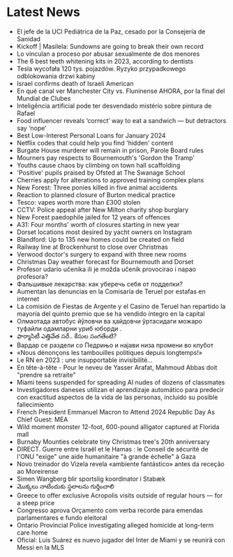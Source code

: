 # Latest News
-  El jefe de la UCI Pediátrica de la Paz, cesado por la Consejería de Sanidad
-  Kickoff | Masilela: Sundowns are going to break their own record
-  Lo vinculan a proceso por abusar sexualmente de dos menores
-  The 6 best teeth whitening kits in 2023, according to dentists
-  Tesla wycofała 120 tys. pojazdów. Ryzyko przypadkowego odblokowania drzwi kabiny
-  Israel confirms death of Israeli American
-  En qué canal ver Manchester City vs. Fluninense AHORA, por la final del Mundial de Clubes
-  Inteligência artificial pode ter desvendado mistério sobre pintura de Rafael
-  Food influencer reveals ‘correct’ way to eat a sandwich — but detractors say ‘nope’
-  Best Low-Interest Personal Loans for January 2024
-  Netflix codes that could help you find 'hidden' content
-  Burgate House murderer will remain in prison, Parole Board rules
-  Mourners pay respects to Bournemouth's 'Gordon the Tramp'
-  Youths cause chaos by climbing on town hall scaffolding
-  'Positive' pupils praised by Ofsted at The Swanage School
-  Cherries apply for alterations to approved training complex plans
-  New Forest: Three ponies killed in five animal accidents
-  Reaction to planned closure of Burton medical practice
-  Tesco: vapes worth more than £300 stolen
-  CCTV: Police appeal after New Milton charity shop burglary
-  New Forest paedophile jailed for 12 years of offences
-  A31: Four months' worth of closures starting in new year
-  Dorset locations most desired by yacht owners on Instagram
-  Blandford: Up to 135 new homes could be created on field
-  Railway line at Brockenhurst to close over Christmas
-  Verwood doctor's surgery to expand with three new rooms
-  Christmas Day weather forecast for Bournemouth and Dorset
-  Profesor udario učenika ili je možda učenik provocirao i napao profesora?
-  Фальшивые лекарства: как уберечь себя от подделки?
-  Aumentan las denuncias en la Comisaría de Teruel por estafas en internet
-  La comisión de Fiestas de Argente y el Casino de Teruel han repartido la mayoría del quinto premio que se ha vendido íntegro en la capital
-  Олмаотада автобус йўловчи ва ҳайдовчи ўртасидаги можаро туфайли одамларни уриб юборди .
-  ఫార్మాసిటీ ఎత్తివేత సరే.. కేసుల సంగతేంటి?
-  Вардар се раздели со Педрињо и најави низа промени во клубот
-  «Nous dénonçons les tambouilles politiques depuis longtemps!»
-  Le RN en 2023 : une insupportable invisibilité…
-  En tête-à-tête - Pour le neveu de Yasser Arafat, Mahmoud Abbas doit "prendre sa retraite"
-  Miami teens suspended for spreading AI nudes of dozens of classmates
-  Investigadores daneses utilizan el aprendizaje automático para predecir con exactitud aspectos de la vida de las personas, incluido su posible fallecimiento
-  French President Emmanuel Macron to Attend 2024 Republic Day As Chief Guest: MEA
-  Wild moment monster 12-foot, 600-pound alligator captured at Florida mall
-  Burnaby Mounties celebrate tiny Christmas tree's 20th anniversary
-  DIRECT. Guerre entre Israël et le Hamas : le Conseil de sécurité de l'ONU "exige" une aide humanitaire "à grande échelle" à Gaza
-  Novo treinador do Vizela revela «ambiente fantástico» antes da receção ao Moreirense
-  Simen Wangberg blir sportslig koordinator i Stabæk
-  మొక్కలు నాటేందుకు స్థలాలను గుర్తించాలి
-  Greece to offer exclusive Acropolis visits outside of regular hours — for a steep price
-  Congresso aprova Orçamento com verba recorde para emendas parlamentares e fundo eleitoral
-  Ontario Provincial Police investigating alleged homicide at long-term care home
-  Oficial: Luis Suárez es nuevo jugador del Inter de Miami y se reunirá con Messi en la MLS
